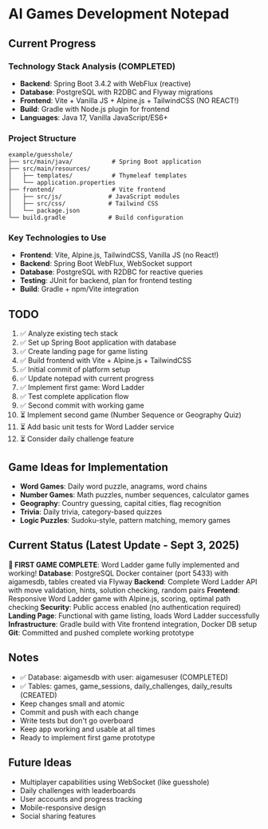 # AI Games Development Notepad

## Current Progress

### Technology Stack Analysis (COMPLETED)
- **Backend**: Spring Boot 3.4.2 with WebFlux (reactive)
- **Database**: PostgreSQL with R2DBC and Flyway migrations
- **Frontend**: Vite + Vanilla JS + Alpine.js + TailwindCSS (NO REACT!)
- **Build**: Gradle with Node.js plugin for frontend
- **Languages**: Java 17, Vanilla JavaScript/ES6+

### Project Structure
```
example/guesshole/
├── src/main/java/           # Spring Boot application
├── src/main/resources/
│   ├── templates/           # Thymeleaf templates
│   └── application.properties
├── frontend/                # Vite frontend
│   ├── src/js/             # JavaScript modules
│   ├── src/css/            # Tailwind CSS
│   └── package.json
└── build.gradle            # Build configuration
```

### Key Technologies to Use
- **Frontend**: Vite, Alpine.js, TailwindCSS, Vanilla JS (no React!)
- **Backend**: Spring Boot WebFlux, WebSocket support
- **Database**: PostgreSQL with R2DBC for reactive queries
- **Testing**: JUnit for backend, plan for frontend testing
- **Build**: Gradle + npm/Vite integration

## TODO  
1. ✅ Analyze existing tech stack
2. ✅ Set up Spring Boot application with database
3. ✅ Create landing page for game listing
4. ✅ Build frontend with Vite + Alpine.js + TailwindCSS
5. ✅ Initial commit of platform setup
6. ✅ Update notepad with current progress
7. ✅ Implement first game: Word Ladder
8. ✅ Test complete application flow
9. ✅ Second commit with working game
10. ⏳ Implement second game (Number Sequence or Geography Quiz)
11. ⏳ Add basic unit tests for Word Ladder service
12. ⏳ Consider daily challenge feature

## Game Ideas for Implementation
- **Word Games**: Daily word puzzle, anagrams, word chains
- **Number Games**: Math puzzles, number sequences, calculator games
- **Geography**: Country guessing, capital cities, flag recognition
- **Trivia**: Daily trivia, category-based quizzes
- **Logic Puzzles**: Sudoku-style, pattern matching, memory games

## Current Status (Latest Update - Sept 3, 2025)
**🎉 FIRST GAME COMPLETE**: Word Ladder game fully implemented and working!
**Database**: PostgreSQL Docker container (port 5433) with aigamesdb, tables created via Flyway
**Backend**: Complete Word Ladder API with move validation, hints, solution checking, random pairs
**Frontend**: Responsive Word Ladder game with Alpine.js, scoring, optimal path checking
**Security**: Public access enabled (no authentication required)
**Landing Page**: Functional with game listing, loads Word Ladder successfully  
**Infrastructure**: Gradle build with Vite frontend integration, Docker DB setup
**Git**: Committed and pushed complete working prototype

## Notes
- ✅ Database: aigamesdb with user: aigamesuser (COMPLETED)
- ✅ Tables: games, game_sessions, daily_challenges, daily_results (CREATED)
- Keep changes small and atomic
- Commit and push with each change
- Write tests but don't go overboard
- Keep app working and usable at all times
- Ready to implement first game prototype

## Future Ideas
- Multiplayer capabilities using WebSocket (like guesshole)
- Daily challenges with leaderboards
- User accounts and progress tracking
- Mobile-responsive design
- Social sharing features